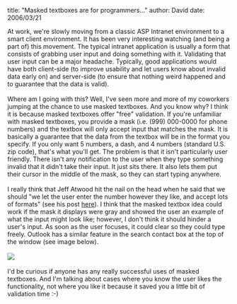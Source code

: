 
title: "Masked textboxes are for programmers..."
author: David
date: 2006/03/21

At work, we're slowly moving from a classic ASP Intranet environment to a smart client environment. It has been very interesting watching (and being a part of) this movement. The typical intranet application is usually a form that consists of grabbing user input and doing something with it. Validating that user input can be a major headache. Typically, good applications would have both client-side (to improve usability and let users know about invalid data early on) and server-side (to ensure that nothing weird happened and to guarantee that the data is valid).<br><br>Where am I going with this? Well, I've seen more and more of my coworkers jumping at the chance to use masked textboxes. And you know why? I think it is because masked textboxes offer "free" validation. If you're unfamiliar with masked textboxes, you provide a mask (i.e. (999) 000-0000 for phone numbers) and the textbox will only accept input that matches the mask. It is basically a guarantee that the data from the textbox will be in the format you specify. If you only want 5 numbers, a dash, and 4 numbers (standard U.S. zip code), that's what you'll get. The problem is that it isn't particularly user friendly. There isn't any notification to the user when they type something invalid that it didn't take their input. It just sits there. It also lets them put their cursor in the middle of the mask, so they can start typing anywhere.<br><br>I really think that Jeff Atwood hit the nail on the head when he said that we should "we let the user enter the number however they like, and accept lots of formats" (see his post [here](http://www.codinghorror.com/blog/archives/000532.html)). I think that the masked textbox idea could work if the mask it displays were gray and showed the user an example of what the input might look like; however, I don't think it should hinder a user's input. As soon as the user focuses, it could clear so they could type freely. Outlook has a similar feature in the search contact box at the top of the window (see image below).<br><br><img src="http://www.mohundro.com/blog/content/binary/2006-03-22-OutlookFindContact.png"><br><br>I'd be curious if anyone has any really successful uses of masked textboxes. And I'm talking about cases where you know the user likes the functionality, not where you like it because it saved you a little bit of validation time :-)<br>
